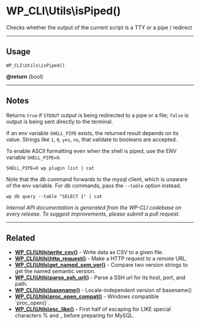 # WP_CLI\Utils\isPiped()

Checks whether the output of the current script is a TTY or a pipe / redirect

***

## Usage

    WP_CLI\Utils\isPiped()

<div>
<strong>@return</strong> (bool) <br />
</div>


***

## Notes

Returns `true` if `STDOUT` output is being redirected to a pipe or a file; `false` is
output is being sent directly to the terminal.

If an env variable `SHELL_PIPE` exists, the returned result depends on its
value. Strings like `1`, `0`, `yes`, `no`, that validate to booleans are accepted.

To enable ASCII formatting even when the shell is piped, use the
ENV variable `SHELL_PIPE=0`.
```
SHELL_PIPE=0 wp plugin list | cat
```

Note that the db command forwards to the mysql client, which is unaware of the env
variable. For db commands, pass the `--table` option instead.
```
wp db query --table "SELECT 1" | cat
```


*Internal API documentation is generated from the WP-CLI codebase on every release. To suggest improvements, please submit a pull request.*


***

## Related

<ul>



<li><strong><a href="https://make.wordpress.org/cli/handbook/internal-api/wp-cli-utils-write-csv/">WP_CLI\Utils\write_csv()</a></strong> - Write data as CSV to a given file.</li>


<li><strong><a href="https://make.wordpress.org/cli/handbook/internal-api/wp-cli-utils-http-request/">WP_CLI\Utils\http_request()</a></strong> - Make a HTTP request to a remote URL.</li>


<li><strong><a href="https://make.wordpress.org/cli/handbook/internal-api/wp-cli-utils-get-named-sem-ver/">WP_CLI\Utils\get_named_sem_ver()</a></strong> - Compare two version strings to get the named semantic version.</li>


<li><strong><a href="https://make.wordpress.org/cli/handbook/internal-api/wp-cli-utils-parse-ssh-url/">WP_CLI\Utils\parse_ssh_url()</a></strong> - Parse a SSH url for its host, port, and path.</li>


<li><strong><a href="https://make.wordpress.org/cli/handbook/internal-api/wp-cli-utils-basename/">WP_CLI\Utils\basename()</a></strong> - Locale-independent version of basename()</li>


<li><strong><a href="https://make.wordpress.org/cli/handbook/internal-api/wp-cli-utils-proc-open-compat/">WP_CLI\Utils\proc_open_compat()</a></strong> - Windows compatible `proc_open()`.</li>


<li><strong><a href="https://make.wordpress.org/cli/handbook/internal-api/wp-cli-utils-esc-like/">WP_CLI\Utils\esc_like()</a></strong> - First half of escaping for LIKE special characters % and _ before preparing for MySQL.</li>



</ul>


